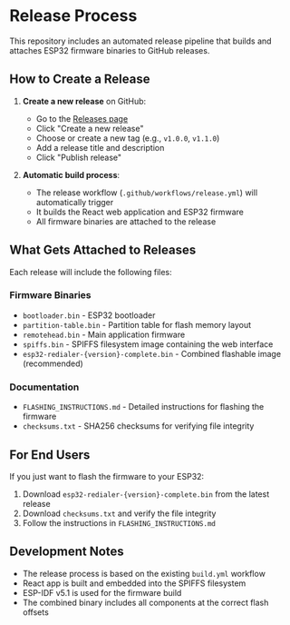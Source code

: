 # Release Process

This repository includes an automated release pipeline that builds and attaches ESP32 firmware binaries to GitHub releases.

## How to Create a Release

1. **Create a new release** on GitHub:
   - Go to the [Releases page](https://github.com/albal/remotehead/releases)
   - Click "Create a new release"
   - Choose or create a new tag (e.g., `v1.0.0`, `v1.1.0`)
   - Add a release title and description
   - Click "Publish release"

2. **Automatic build process**:
   - The release workflow (`.github/workflows/release.yml`) will automatically trigger
   - It builds the React web application and ESP32 firmware
   - All firmware binaries are attached to the release

## What Gets Attached to Releases

Each release will include the following files:

### Firmware Binaries
- `bootloader.bin` - ESP32 bootloader
- `partition-table.bin` - Partition table for flash memory layout
- `remotehead.bin` - Main application firmware
- `spiffs.bin` - SPIFFS filesystem image containing the web interface
- `esp32-redialer-{version}-complete.bin` - Combined flashable image (recommended)

### Documentation
- `FLASHING_INSTRUCTIONS.md` - Detailed instructions for flashing the firmware
- `checksums.txt` - SHA256 checksums for verifying file integrity

## For End Users

If you just want to flash the firmware to your ESP32:

1. Download `esp32-redialer-{version}-complete.bin` from the latest release
2. Download `checksums.txt` and verify the file integrity
3. Follow the instructions in `FLASHING_INSTRUCTIONS.md`

## Development Notes

- The release process is based on the existing `build.yml` workflow
- React app is built and embedded into the SPIFFS filesystem
- ESP-IDF v5.1 is used for the firmware build
- The combined binary includes all components at the correct flash offsets